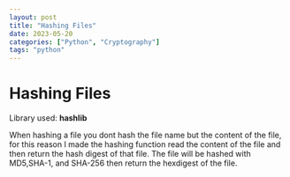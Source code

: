 ```yaml
---
layout: post
title: "Hashing Files"
date: 2023-05-20 
categories: ["Python", "Cryptography"]
tags: "python"
---
```


# Hashing Files

Library used: **hashlib**

When hashing a file you dont hash the file name but the content of the file, for this reason I made the hashing function read the content of the file and then return the hash digest of that file. The file will be hashed with MD5,SHA-1, and SHA-256 then return the hexdigest of the file. 
